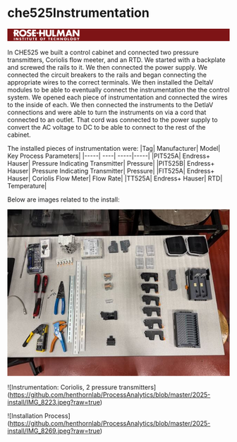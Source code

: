 # che525Instrumentation
![hover over text](https://raw.githubusercontent.com/henthornlab/HMIs/master/rhit-logo-wide.png)

In CHE525 we built a control cabinet and connected two pressure transmitters, Coriolis flow meeter, and an RTD.
We started with a backplate and screwed the rails to it. We then connected the power supply. We connected the circuit breakers to the rails and began connecting the appropriate wires to the correct terminals. We then installed the DeltaV modules to be able to eventually connect the instrumentation the the control system. We opened each piece of instrumentation and connected the wires to the inside of each. We then connected the instruments to the DetlaV connections and were able to turn the instruments on via a cord that connected to an outlet. That cord was connected to the power supply to convert the AC voltage to DC to be able to connect to the rest of the cabinet.

The installed pieces of instrumentation were:
|Tag| Manufacturer| Model| Key Process Parameters|
|-----| ----| -----|-----|
|PIT525A| Endress+ Hauser| Pressure Indicating Transmitter| Pressure|
|PIT525B| Endress+ Hauser| Pressure Indicating Transmitter| Pressure|
|FIT525A| Endress+ Hauser| Coriolis Flow Meter| Flow Rate|
|TT525A| Endress+ Hauser| RTD| Temperature|

Below are images related to the install:

![Pieces of control cabinet-pre installation](https://github.com/henthornlab/ProcessAnalytics/blob/master/2025-install/IMG_8216.jpeg?raw=true)

![Instrumentation: Coriolis, 2 pressure transmitters] (https://github.com/henthornlab/ProcessAnalytics/blob/master/2025-install/IMG_8223.jpeg?raw=true)

![Installation Process] (https://github.com/henthornlab/ProcessAnalytics/blob/master/2025-install/IMG_8269.jpeg?raw=true)
